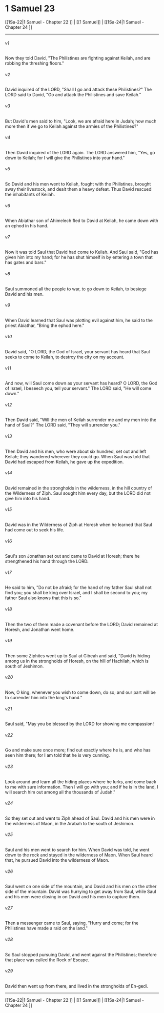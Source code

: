 # 1 Samuel 23

[[1Sa-22|1 Samuel - Chapter 22 ]] | [[1 Samuel]] | [[1Sa-24|1 Samuel - Chapter 24 ]]
***

###### v1
Now they told David, "The Philistines are fighting against Keilah, and are robbing the threshing floors."
###### v2
David inquired of the LORD, "Shall I go and attack these Philistines?" The LORD said to David, "Go and attack the Philistines and save Keilah."
###### v3
But David's men said to him, "Look, we are afraid here in Judah; how much more then if we go to Keilah against the armies of the Philistines?"
###### v4
Then David inquired of the LORD again. The LORD answered him, "Yes, go down to Keilah; for I will give the Philistines into your hand."
###### v5
So David and his men went to Keilah, fought with the Philistines, brought away their livestock, and dealt them a heavy defeat. Thus David rescued the inhabitants of Keilah.
###### v6
When Abiathar son of Ahimelech fled to David at Keilah, he came down with an ephod in his hand.
###### v7
Now it was told Saul that David had come to Keilah. And Saul said, "God has given him into my hand; for he has shut himself in by entering a town that has gates and bars."
###### v8
Saul summoned all the people to war, to go down to Keilah, to besiege David and his men.
###### v9
When David learned that Saul was plotting evil against him, he said to the priest Abiathar, "Bring the ephod here."
###### v10
David said, "O LORD, the God of Israel, your servant has heard that Saul seeks to come to Keilah, to destroy the city on my account.
###### v11
And now, will Saul come down as your servant has heard? O LORD, the God of Israel, I beseech you, tell your servant." The LORD said, "He will come down."
###### v12
Then David said, "Will the men of Keilah surrender me and my men into the hand of Saul?" The LORD said, "They will surrender you."
###### v13
Then David and his men, who were about six hundred, set out and left Keilah; they wandered wherever they could go. When Saul was told that David had escaped from Keilah, he gave up the expedition.
###### v14
David remained in the strongholds in the wilderness, in the hill country of the Wilderness of Ziph. Saul sought him every day, but the LORD did not give him into his hand.
###### v15
David was in the Wilderness of Ziph at Horesh when he learned that Saul had come out to seek his life.
###### v16
Saul's son Jonathan set out and came to David at Horesh; there he strengthened his hand through the LORD.
###### v17
He said to him, "Do not be afraid; for the hand of my father Saul shall not find you; you shall be king over Israel, and I shall be second to you; my father Saul also knows that this is so."
###### v18
Then the two of them made a covenant before the LORD; David remained at Horesh, and Jonathan went home.
###### v19
Then some Ziphites went up to Saul at Gibeah and said, "David is hiding among us in the strongholds of Horesh, on the hill of Hachilah, which is south of Jeshimon.
###### v20
Now, O king, whenever you wish to come down, do so; and our part will be to surrender him into the king's hand."
###### v21
Saul said, "May you be blessed by the LORD for showing me compassion!
###### v22
Go and make sure once more; find out exactly where he is, and who has seen him there; for I am told that he is very cunning.
###### v23
Look around and learn all the hiding places where he lurks, and come back to me with sure information. Then I will go with you; and if he is in the land, I will search him out among all the thousands of Judah."
###### v24
So they set out and went to Ziph ahead of Saul. David and his men were in the wilderness of Maon, in the Arabah to the south of Jeshimon.
###### v25
Saul and his men went to search for him. When David was told, he went down to the rock and stayed in the wilderness of Maon. When Saul heard that, he pursued David into the wilderness of Maon.
###### v26
Saul went on one side of the mountain, and David and his men on the other side of the mountain. David was hurrying to get away from Saul, while Saul and his men were closing in on David and his men to capture them.
###### v27
Then a messenger came to Saul, saying, "Hurry and come; for the Philistines have made a raid on the land."
###### v28
So Saul stopped pursuing David, and went against the Philistines; therefore that place was called the Rock of Escape.
###### v29
David then went up from there, and lived in the strongholds of En-gedi.

***

[[1Sa-22|1 Samuel - Chapter 22 ]] | [[1 Samuel]] | [[1Sa-24|1 Samuel - Chapter 24 ]]
